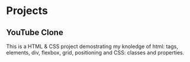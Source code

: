 # Projects

## YouTube Clone

This is a HTML & CSS project demostrating my knoledge of html: tags, elements, div, flexbox, grid, positioning and CSS: classes and properties.
